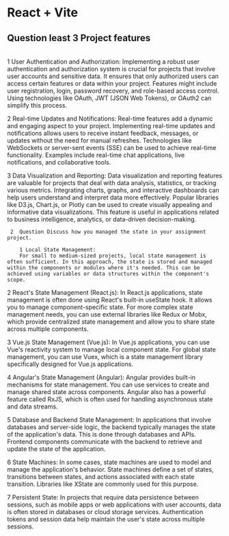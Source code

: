 # React + Vite
   <h2> Question  least 3 Project features </h2> <br>
  1  User Authentication and Authorization:
        Implementing a robust user authentication and authorization system is crucial for projects that involve user accounts and sensitive data. It ensures that only authorized users can access certain features or data within your project. Features might include user registration, login, password recovery, and role-based access control. Using technologies like OAuth, JWT (JSON Web Tokens), or OAuth2 can simplify this process.

   2 Real-time Updates and Notifications:
        Real-time features add a dynamic and engaging aspect to your project. Implementing real-time updates and notifications allows users to receive instant feedback, messages, or updates without the need for manual refreshes. Technologies like WebSockets or server-sent events (SSE) can be used to achieve real-time functionality. Examples include real-time chat applications, live notifications, and collaborative tools.

 3   Data Visualization and Reporting:
        Data visualization and reporting features are valuable for projects that deal with data analysis, statistics, or tracking various metrics. Integrating charts, graphs, and interactive dashboards can help users understand and interpret data more effectively. Popular libraries like D3.js, Chart.js, or Plotly can be used to create visually appealing and informative data visualizations. This feature is useful in applications related to business intelligence, analytics, or data-driven decision-making.

     2  Question Discuss how you managed the state in your assignment project.

        1 Local State Management:
        For small to medium-sized projects, local state management is often sufficient. In this approach, the state is stored and managed within the components or modules where it's needed. This can be achieved using variables or data structures within the component's scope.

   2 React's State Management (React.js):
        In React.js applications, state management is often done using React's built-in useState hook. It allows you to manage component-specific state. For more complex state management needs, you can use external libraries like Redux or Mobx, which provide centralized state management and allow you to share state across multiple components.

  3  Vue.js State Management (Vue.js):
        In Vue.js applications, you can use Vue's reactivity system to manage local component state. For global state management, you can use Vuex, which is a state management library specifically designed for Vue.js applications.

  4  Angular's State Management (Angular):
        Angular provides built-in mechanisms for state management. You can use services to create and manage shared state across components. Angular also has a powerful feature called RxJS, which is often used for handling asynchronous state and data streams.

  5  Database and Backend State Management:
        In applications that involve databases and server-side logic, the backend typically manages the state of the application's data. This is done through databases and APIs. Frontend components communicate with the backend to retrieve and update the state of the application.

   6 State Machines:
        In some cases, state machines are used to model and manage the application's behavior. State machines define a set of states, transitions between states, and actions associated with each state transition. Libraries like XState are commonly used for this purpose.

  7  Persistent State:
        In projects that require data persistence between sessions, such as mobile apps or web applications with user accounts, data is often stored in databases or cloud storage services. Authentication tokens and session data help maintain the user's state across multiple sessions.


